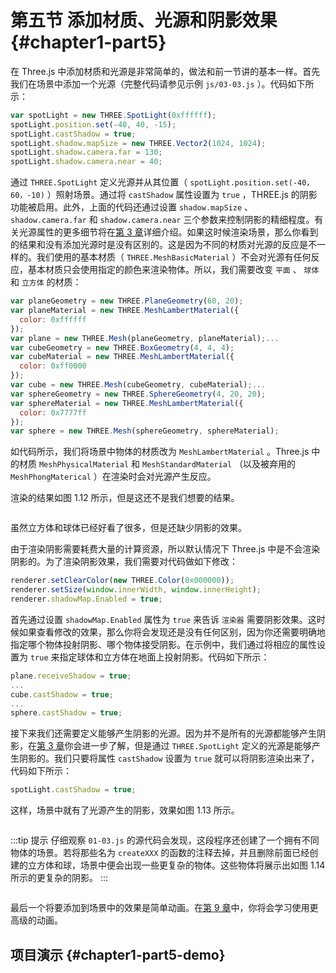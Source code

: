 <!--
 * @Author       : BigBigger
 * @Date         : 2021-08-16 14:36:13
 * @LastEditTime : 2021-08-18 13:44:02
 * @LastEditors  : BigBigger
-->

# 第五节 添加材质、光源和阴影效果 {#chapter1-part5}

在 Three.js 中添加材质和光源是非常简单的，做法和前一节讲的基本一样。首先我们在场景中添加一个光源（完整代码请参见示例 `js/03-03.js` ）。代码如下所示：

```js
var spotLight = new THREE.SpotLight(0xffffff);
spotLight.position.set(-40, 40, -15);
spotLight.castShadow = true;
spotLight.shadow.mapSize = new THREE.Vector2(1024, 1024);
spotLight.shadow.camera.far = 130;
spotLight.shadow.camera.near = 40;
```

通过 `THREE.SpotLight` 定义光源并从其位置（ `spotLight.position.set(-40，60，-10)` ）照射场景。通过将 `castShadow` 属性设置为 `true` ，THREE.js 的阴影功能被启用。此外，上面的代码还通过设置 `shadow.mapSize` 、 `shadow.camera.far` 和 `shadow.camera.near` 三个参数来控制阴影的精细程度。有关光源属性的更多细节将在[第 3 章](/docs/chapter3/)详细介绍。如果这时候渲染场景，那么你看到的结果和没有添加光源时是没有区别的。这是因为不同的材质对光源的反应是不一样的。我们使用的基本材质（ `THREE.MeshBasicMaterial` ）不会对光源有任何反应，基本材质只会使用指定的颜色来渲染物体。所以，我们需要改变 `平面` 、 `球体` 和 `立方体` 的材质：

```js
var planeGeometry = new THREE.PlaneGeometry(60, 20);
var planeMaterial = new THREE.MeshLambertMaterial({
  color: 0xffffff
});
var plane = new THREE.Mesh(planeGeometry, planeMaterial);...
var cubeGeometry = new THREE.BoxGeometry(4, 4, 4);
var cubeMaterial = new THREE.MeshLambertMaterial({
  color: 0xff0000
});
var cube = new THREE.Mesh(cubeGeometry, cubeMaterial);...
var sphereGeometry = new THREE.SphereGeometry(4, 20, 20);
var sphereMaterial = new THREE.MeshLambertMaterial({
  color: 0x7777ff
});
var sphere = new THREE.Mesh(sphereGeometry, sphereMaterial);
```

如代码所示，我们将场景中物体的材质改为 `MeshLambertMaterial` 。Three.js 中的材质 `MeshPhysicalMaterial` 和 `MeshStandardMaterial` （以及被弃用的 `MeshPhongMaterical` ）在渲染时会对光源产生反应。

渲染的结果如图 1.12 所示，但是这还不是我们想要的结果。

<Image :index="12" />

虽然立方体和球体已经好看了很多，但是还缺少阴影的效果。

由于渲染阴影需要耗费大量的计算资源，所以默认情况下 Three.js 中是不会渲染阴影的。为了渲染阴影效果，我们需要对代码做如下修改：

```js
renderer.setClearColor(new THREE.Color(0x000000));
renderer.setSize(window.innerWidth, window.innerHeight);
renderer.shadowMap.Enabled = true;
```

首先通过设置 `shadowMap.Enabled` 属性为 `true` 来告诉 `渲染器` 需要阴影效果。这时候如果查看修改的效果，那么你将会发现还是没有任何区别，因为你还需要明确地指定哪个物体投射阴影、哪个物体接受阴影。在示例中，我们通过将相应的属性设置为 `true` 来指定球体和立方体在地面上投射阴影。代码如下所示：

```js
plane.receiveShadow = true;
...
cube.castShadow = true;
...
sphere.castShadow = true;
```

接下来我们还需要定义能够产生阴影的光源。因为并不是所有的光源都能够产生阴影，在[第 3 章](/docs/chapter3/)你会进一步了解，但是通过 `THREE.SpotLight` 定义的光源是能够产生阴影的。我们只要将属性 `castShadow` 设置为 `true` 就可以将阴影渲染出来了，代码如下所示：

```js
spotLight.castShadow = true;
```

这样，场景中就有了光源产生的阴影，效果如图 1.13 所示。

<Image :index="13" />

:::tip 提示
仔细观察 `01-03.js` 的源代码会发现，这段程序还创建了一个拥有不同物体的场景。若将那些名为 `createXXX` 的函数的注释去掉，并且删除前面已经创建的立方体和球，场景中便会出现一些更复杂的物体。这些物体将展示出如图 1.14 所示的更复杂的阴影。
:::

<Image :index="14" />

最后一个将要添加到场景中的效果是简单动画。在[第 9 章](/docs/chapter9/)中，你将会学习使用更高级的动画。

## 项目演示 {#chapter1-part5-demo}

<Demo />
